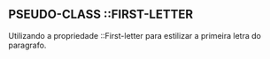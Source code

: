 ## PSEUDO-CLASS ::FIRST-LETTER

Utilizando a propriedade ::First-letter  para estilizar a primeira letra do paragrafo.